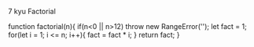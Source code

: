 7 kyu
Factorial

function factorial(n){
 if(n<0 || n>12) throw new RangeError('');
let fact = 1;
for(let i = 1; i <= n; i++){
   fact = fact * i;
}
return fact;
}
